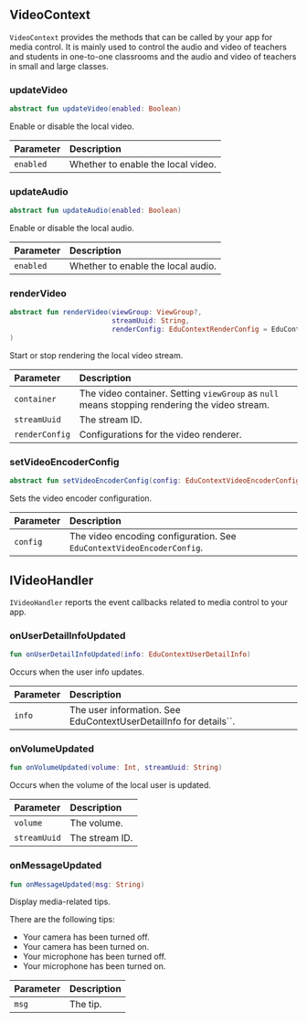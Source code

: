 ## VideoContext

`VideoContext` provides the methods that can be called by your app for media control. It is mainly used to control the audio and video of teachers and students in one-to-one classrooms and the audio and video of teachers in small and large classes.

### updateVideo

```kotlin
abstract fun updateVideo(enabled: Boolean)
```

Enable or disable the local video.

| Parameter | Description |
| :-------- | :----------------- |
| `enabled` | Whether to enable the local video. |

### updateAudio

```kotlin
abstract fun updateAudio(enabled: Boolean)
```

Enable or disable the local audio.

| Parameter | Description |
| :-------- | :----------------- |
| `enabled` | Whether to enable the local audio. |

### renderVideo

```kotlin
abstract fun renderVideo(viewGroup: ViewGroup?,
                         streamUuid: String,
                         renderConfig: EduContextRenderConfig = EduContextRenderConfig()
)
```

Start or stop rendering the local video stream.

| Parameter | Description |
| :------------- | :----------------------------------------------------- |
| `container` | The video container. Setting `viewGroup` as `null` means stopping rendering the video stream. |
| `streamUuid` | The stream ID. |
| `renderConfig` | Configurations for the video renderer. |

### setVideoEncoderConfig

```kotlin
abstract fun setVideoEncoderConfig(config: EduContextVideoEncoderConfig)
```

Sets the video encoder configuration.

| Parameter | Description |
| :------- | :-------------------------------------------------- |
| `config` | The video encoding configuration. See `EduContextVideoEncoderConfig`. |

## IVideoHandler

`IVideoHandler` reports the event callbacks related to media control to your app.

### onUserDetailInfoUpdated

```kotlin
fun onUserDetailInfoUpdated(info: EduContextUserDetailInfo)
```

Occurs when the user info updates.

| Parameter | Description |
| :----- | :------------------------------------------ |
| `info` | The user information. See EduContextUserDetailInfo for details``. |

### onVolumeUpdated

```kotlin
fun onVolumeUpdated(volume: Int, streamUuid: String)
```

Occurs when the volume of the local user is updated.

| Parameter | Description |
| :----------- | :------ |
| `volume` | The volume. |
| `streamUuid` | The stream ID. |

### onMessageUpdated

```kotlin
fun onMessageUpdated(msg: String)
```

Display media-related tips.

There are the following tips:

- Your camera has been turned off.
- Your camera has been turned on.
- Your microphone has been turned off.
- Your microphone has been turned on.

| Parameter | Description |
| :---- | :--------- |
| `msg` | The tip. |

